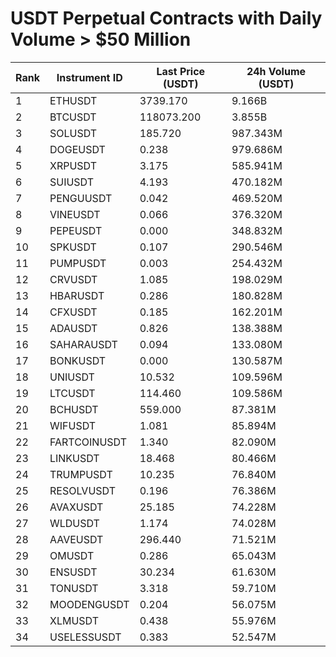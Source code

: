 # USDT Perpetual Contracts with Daily Volume > $50 Million

| Rank | Instrument ID | Last Price (USDT) | 24h Volume (USDT) |
|------|---------------|-------------------|-------------------|
| 1 | ETHUSDT | 3739.170 | 9.166B |
| 2 | BTCUSDT | 118073.200 | 3.855B |
| 3 | SOLUSDT | 185.720 | 987.343M |
| 4 | DOGEUSDT | 0.238 | 979.686M |
| 5 | XRPUSDT | 3.175 | 585.941M |
| 6 | SUIUSDT | 4.193 | 470.182M |
| 7 | PENGUUSDT | 0.042 | 469.520M |
| 8 | VINEUSDT | 0.066 | 376.320M |
| 9 | PEPEUSDT | 0.000 | 348.832M |
| 10 | SPKUSDT | 0.107 | 290.546M |
| 11 | PUMPUSDT | 0.003 | 254.432M |
| 12 | CRVUSDT | 1.085 | 198.029M |
| 13 | HBARUSDT | 0.286 | 180.828M |
| 14 | CFXUSDT | 0.185 | 162.201M |
| 15 | ADAUSDT | 0.826 | 138.388M |
| 16 | SAHARAUSDT | 0.094 | 133.080M |
| 17 | BONKUSDT | 0.000 | 130.587M |
| 18 | UNIUSDT | 10.532 | 109.596M |
| 19 | LTCUSDT | 114.460 | 109.586M |
| 20 | BCHUSDT | 559.000 | 87.381M |
| 21 | WIFUSDT | 1.081 | 85.894M |
| 22 | FARTCOINUSDT | 1.340 | 82.090M |
| 23 | LINKUSDT | 18.468 | 80.466M |
| 24 | TRUMPUSDT | 10.235 | 76.840M |
| 25 | RESOLVUSDT | 0.196 | 76.386M |
| 26 | AVAXUSDT | 25.185 | 74.228M |
| 27 | WLDUSDT | 1.174 | 74.028M |
| 28 | AAVEUSDT | 296.440 | 71.521M |
| 29 | OMUSDT | 0.286 | 65.043M |
| 30 | ENSUSDT | 30.234 | 61.630M |
| 31 | TONUSDT | 3.318 | 59.710M |
| 32 | MOODENGUSDT | 0.204 | 56.075M |
| 33 | XLMUSDT | 0.438 | 55.976M |
| 34 | USELESSUSDT | 0.383 | 52.547M |
